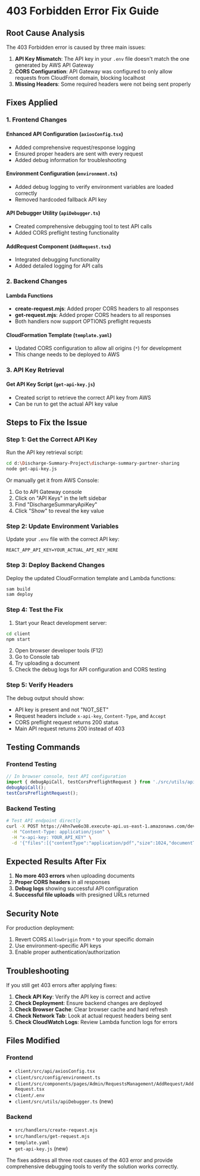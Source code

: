 # 403 Forbidden Error Fix Guide

## Root Cause Analysis

The 403 Forbidden error is caused by three main issues:

1. **API Key Mismatch**: The API key in your `.env` file doesn't match the one generated by AWS API Gateway
2. **CORS Configuration**: API Gateway was configured to only allow requests from CloudFront domain, blocking localhost
3. **Missing Headers**: Some required headers were not being sent properly

## Fixes Applied

### 1. Frontend Changes

#### Enhanced API Configuration (`axiosConfig.tsx`)
- Added comprehensive request/response logging
- Ensured proper headers are sent with every request
- Added debug information for troubleshooting

#### Environment Configuration (`environment.ts`)
- Added debug logging to verify environment variables are loaded correctly
- Removed hardcoded fallback API key

#### API Debugger Utility (`apiDebugger.ts`)
- Created comprehensive debugging tool to test API calls
- Added CORS preflight testing functionality

#### AddRequest Component (`AddRequest.tsx`)
- Integrated debugging functionality
- Added detailed logging for API calls

### 2. Backend Changes

#### Lambda Functions
- **create-request.mjs**: Added proper CORS headers to all responses
- **get-request.mjs**: Added proper CORS headers to all responses
- Both handlers now support OPTIONS preflight requests

#### CloudFormation Template (`template.yaml`)
- Updated CORS configuration to allow all origins (`*`) for development
- This change needs to be deployed to AWS

### 3. API Key Retrieval

#### Get API Key Script (`get-api-key.js`)
- Created script to retrieve the correct API key from AWS
- Can be run to get the actual API key value

## Steps to Fix the Issue

### Step 1: Get the Correct API Key

Run the API key retrieval script:
```bash
cd d:\Discharge-Summary-Project\discharge-summary-partner-sharing
node get-api-key.js
```

Or manually get it from AWS Console:
1. Go to API Gateway console
2. Click on "API Keys" in the left sidebar
3. Find "DischargeSummaryApiKey"
4. Click "Show" to reveal the key value

### Step 2: Update Environment Variables

Update your `.env` file with the correct API key:
```
REACT_APP_API_KEY=YOUR_ACTUAL_API_KEY_HERE
```

### Step 3: Deploy Backend Changes

Deploy the updated CloudFormation template and Lambda functions:
```bash
sam build
sam deploy
```

### Step 4: Test the Fix

1. Start your React development server:
```bash
cd client
npm start
```

2. Open browser developer tools (F12)
3. Go to Console tab
4. Try uploading a document
5. Check the debug logs for API configuration and CORS testing

### Step 5: Verify Headers

The debug output should show:
- API key is present and not "NOT_SET"
- Request headers include `x-api-key`, `Content-Type`, and `Accept`
- CORS preflight request returns 200 status
- Main API request returns 200 instead of 403

## Testing Commands

### Frontend Testing
```javascript
// In browser console, test API configuration
import { debugApiCall, testCorsPreflightRequest } from './src/utils/apiDebugger';
debugApiCall();
testCorsPreflightRequest();
```

### Backend Testing
```bash
# Test API endpoint directly
curl -X POST https://4hn7we6o38.execute-api.us-east-1.amazonaws.com/dev/api/v1/document/upload \
  -H "Content-Type: application/json" \
  -H "x-api-key: YOUR_API_KEY" \
  -d '{"files":[{"contentType":"application/pdf","size":1024,"documentType":"other_documents","fileName":"test.pdf"}]}'
```

## Expected Results After Fix

1. **No more 403 errors** when uploading documents
2. **Proper CORS headers** in all responses
3. **Debug logs** showing successful API configuration
4. **Successful file uploads** with presigned URLs returned

## Security Note

For production deployment:
1. Revert CORS `AllowOrigin` from `*` to your specific domain
2. Use environment-specific API keys
3. Enable proper authentication/authorization

## Troubleshooting

If you still get 403 errors after applying fixes:

1. **Check API Key**: Verify the API key is correct and active
2. **Check Deployment**: Ensure backend changes are deployed
3. **Check Browser Cache**: Clear browser cache and hard refresh
4. **Check Network Tab**: Look at actual request headers being sent
5. **Check CloudWatch Logs**: Review Lambda function logs for errors

## Files Modified

### Frontend
- `client/src/api/axiosConfig.tsx`
- `client/src/config/environment.ts`
- `client/src/components/pages/Admin/RequestsManagement/AddRequest/AddRequest.tsx`
- `client/.env`
- `client/src/utils/apiDebugger.ts` (new)

### Backend
- `src/handlers/create-request.mjs`
- `src/handlers/get-request.mjs`
- `template.yaml`
- `get-api-key.js` (new)

The fixes address all three root causes of the 403 error and provide comprehensive debugging tools to verify the solution works correctly.